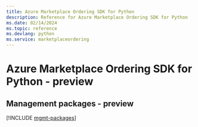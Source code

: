 ```yaml
---
title: Azure Marketplace Ordering SDK for Python
description: Reference for Azure Marketplace Ordering SDK for Python
ms.date: 02/14/2024
ms.topic: reference
ms.devlang: python
ms.service: marketplaceordering
---
```

# Azure Marketplace Ordering SDK for Python - preview

## Management packages - preview
[!INCLUDE [mgmt-packages](marketplace-ordering-mgmt-index.md)]